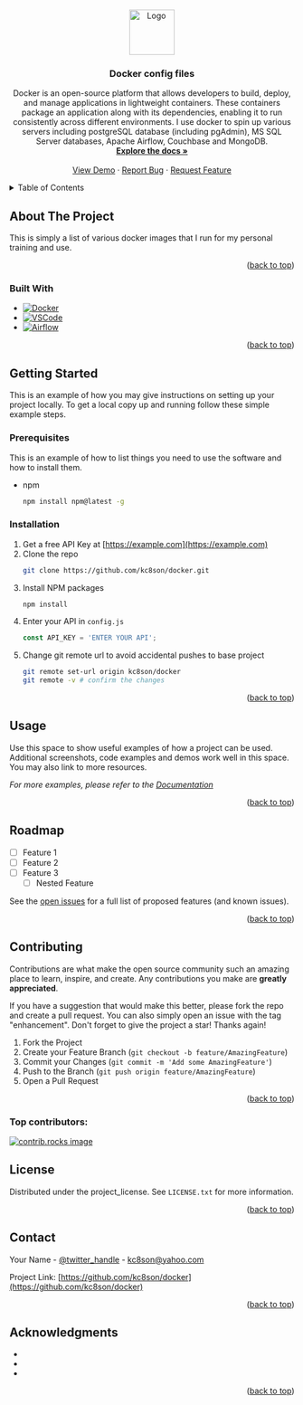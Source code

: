 <!-- Improved compatibility of back to top link: See: https://github.com/othneildrew/Best-README-Template/pull/73 -->
<a id="readme-top"></a>
<!--
*** Thanks for checking out the Best-README-Template. If you have a suggestion
*** that would make this better, please fork the repo and create a pull request
*** or simply open an issue with the tag "enhancement".
*** Don't forget to give the project a star!
*** Thanks again! Now go create something AMAZING! :D
-->



<!-- PROJECT SHIELDS -->
<!--
*** I'm using markdown "reference style" links for readability.
*** Reference links are enclosed in brackets [ ] instead of parentheses ( ).
*** See the bottom of this document for the declaration of the reference variables
*** for contributors-url, forks-url, etc. This is an optional, concise syntax you may use.
*** https://www.markdownguide.org/basic-syntax/#reference-style-links
-->
<!--    Add these later...
[![Contributors][contributors-shield]][https://github.com/kc8son]
[![Forks][forks-shield]][forks-url]
[![Stargazers][stars-shield]][stars-url]
[![Issues][issues-shield]][issues-url]
[![project_license][license-shield]][license-url]
[![LinkedIn][linkedin-shield]][linkedin-url]
Original README.md:  https://github.com/othneildrew/Best-README-Template/blob/main/BLANK_README.md
-->


<!-- PROJECT LOGO -->
<br />
<div align="center">
  <a href="https://github.com/kc8son/docker">
    <img src="images/logo.png" alt="Logo" width="80" height="80">
  </a>

<h3 align="center">Docker config files</h3>

  <p align="center">
    Docker is an open-source platform that allows developers to build, deploy, and manage applications in lightweight containers. These containers package an application along with its dependencies, enabling it to run consistently across different environments.  I use docker to spin up various servers including postgreSQL database (including pgAdmin), MS SQL Server databases, Apache Airflow, Couchbase and MongoDB.
    <br />
    <a href="https://github.com/kc8son/docker"><strong>Explore the docs »</strong></a>
    <br />
    <br />
    <a href="https://github.com/kc8son/docker">View Demo</a>
    &middot;
    <a href="https://github.com/kc8son/docker/issues/new?labels=bug&template=bug-report---.md">Report Bug</a>
    &middot;
    <a href="https://github.com/kc8son/docker/issues/new?labels=enhancement&template=feature-request---.md">Request Feature</a>
  </p>
</div>



<!-- TABLE OF CONTENTS -->
<details>
  <summary>Table of Contents</summary>
  <ol>
    <li>
      <a href="#about-the-project">About The Project</a>
      <ul>
        <li><a href="#built-with">Built With</a></li>
      </ul>
    </li>
    <li>
      <a href="#getting-started">Getting Started</a>
      <ul>
        <li><a href="#prerequisites">Prerequisites</a></li>
        <li><a href="#installation">Installation</a></li>
      </ul>
    </li>
    <li><a href="#usage">Usage</a></li>
    <li><a href="#roadmap">Roadmap</a></li>
    <li><a href="#contributing">Contributing</a></li>
    <li><a href="#license">License</a></li>
    <li><a href="#contact">Contact</a></li>
    <li><a href="#acknowledgments">Acknowledgments</a></li>
  </ol>
</details>



<!-- ABOUT THE PROJECT -->
## About The Project

<!--  [![Product Name Screen Shot][product-screenshot]](https://example.com) -->

This is simply a list of various docker images that I run for my personal training and use.

<p align="right">(<a href="#readme-top">back to top</a>)</p>



### Built With

* [![Docker][Docker.js]][Docker-url]
* [![VSCode][vscode.js]][vscode-url]
* [![Airflow][airflow.js]][airflow-url]

<p align="right">(<a href="#readme-top">back to top</a>)</p>



<!-- GETTING STARTED -->
## Getting Started

This is an example of how you may give instructions on setting up your project locally.
To get a local copy up and running follow these simple example steps.

### Prerequisites

This is an example of how to list things you need to use the software and how to install them.
* npm
  ```sh
  npm install npm@latest -g
  ```

### Installation

1. Get a free API Key at [https://example.com](https://example.com)
2. Clone the repo
   ```sh
   git clone https://github.com/kc8son/docker.git
   ```
3. Install NPM packages
   ```sh
   npm install
   ```
4. Enter your API in `config.js`
   ```js
   const API_KEY = 'ENTER YOUR API';
   ```
5. Change git remote url to avoid accidental pushes to base project
   ```sh
   git remote set-url origin kc8son/docker
   git remote -v # confirm the changes
   ```

<p align="right">(<a href="#readme-top">back to top</a>)</p>



<!-- USAGE EXAMPLES -->
## Usage

Use this space to show useful examples of how a project can be used. Additional screenshots, code examples and demos work well in this space. You may also link to more resources.

_For more examples, please refer to the [Documentation](https://example.com)_

<p align="right">(<a href="#readme-top">back to top</a>)</p>



<!-- ROADMAP -->
## Roadmap

- [ ] Feature 1
- [ ] Feature 2
- [ ] Feature 3
    - [ ] Nested Feature

See the [open issues](https://github.com/kc8son/docker/issues) for a full list of proposed features (and known issues).

<p align="right">(<a href="#readme-top">back to top</a>)</p>



<!-- CONTRIBUTING -->
## Contributing

Contributions are what make the open source community such an amazing place to learn, inspire, and create. Any contributions you make are **greatly appreciated**.

If you have a suggestion that would make this better, please fork the repo and create a pull request. You can also simply open an issue with the tag "enhancement".
Don't forget to give the project a star! Thanks again!

1. Fork the Project
2. Create your Feature Branch (`git checkout -b feature/AmazingFeature`)
3. Commit your Changes (`git commit -m 'Add some AmazingFeature'`)
4. Push to the Branch (`git push origin feature/AmazingFeature`)
5. Open a Pull Request

<p align="right">(<a href="#readme-top">back to top</a>)</p>

### Top contributors:

<a href="https://github.com/kc8son/docker/graphs/contributors">
  <img src="https://contrib.rocks/image?repo=kc8son/docker" alt="contrib.rocks image" />
</a>



<!-- LICENSE -->
## License

Distributed under the project_license. See `LICENSE.txt` for more information.

<p align="right">(<a href="#readme-top">back to top</a>)</p>



<!-- CONTACT -->
## Contact

Your Name - [@twitter_handle](https://twitter.com/twitter_handle) - kc8son@yahoo.com

Project Link: [https://github.com/kc8son/docker](https://github.com/kc8son/docker)

<p align="right">(<a href="#readme-top">back to top</a>)</p>



<!-- ACKNOWLEDGMENTS -->
## Acknowledgments

* []()
* []()
* []()

<p align="right">(<a href="#readme-top">back to top</a>)</p>



<!-- MARKDOWN LINKS & IMAGES -->
<!-- https://www.markdownguide.org/basic-syntax/#reference-style-links -->
[contributors-shield]: https://img.shields.io/github/contributors/kc8son/docker.svg?style=for-the-badge
[contributors-url]: https://github.com/kc8son/docker/graphs/contributors
[forks-shield]: https://img.shields.io/github/forks/kc8son/docker.svg?style=for-the-badge
[forks-url]: https://github.com/kc8son/docker/network/members
[stars-shield]: https://img.shields.io/github/stars/kc8son/docker.svg?style=for-the-badge
[stars-url]: https://github.com/kc8son/docker/stargazers
[issues-shield]: https://img.shields.io/github/issues/kc8son/docker.svg?style=for-the-badge
[issues-url]: https://github.com/kc8son/docker/issues
[license-shield]: https://img.shields.io/github/license/kc8son/docker.svg?style=for-the-badge
[license-url]: https://github.com/kc8son/docker/blob/master/LICENSE.txt
[linkedin-shield]: https://img.shields.io/badge/-LinkedIn-black.svg?style=for-the-badge&logo=linkedin&colorB=555
[linkedin-url]: https://linkedin.com/in/joseph-merten/
[product-screenshot]: images/screenshot.png
[Next.js]: https://img.shields.io/badge/next.js-000000?style=for-the-badge&logo=nextdotjs&logoColor=white
[Next-url]: https://nextjs.org/
[React.js]: https://img.shields.io/badge/React-20232A?style=for-the-badge&logo=react&logoColor=61DAFB

[Docker-url]: https://www.docker.com/products/docker-desktop/
[Docker.js]: images/docker.png

[VSCode-url]: https://code.visualstudio.com/download
[VSCode.js]: images/vscode.png

[airflow-url]: https://airflow.apache.org/
[airflow.js]: images/airflow.png

[React-url]: https://reactjs.org/
[Vue.js]: https://img.shields.io/badge/Vue.js-35495E?style=for-the-badge&logo=vuedotjs&logoColor=4FC08D
[Vue-url]: https://vuejs.org/
[Angular.io]: https://img.shields.io/badge/Angular-DD0031?style=for-the-badge&logo=angular&logoColor=white
[Angular-url]: https://angular.io/
[Svelte.dev]: https://img.shields.io/badge/Svelte-4A4A55?style=for-the-badge&logo=svelte&logoColor=FF3E00
[Svelte-url]: https://svelte.dev/
[Laravel.com]: https://img.shields.io/badge/Laravel-FF2D20?style=for-the-badge&logo=laravel&logoColor=white
[Laravel-url]: https://laravel.com
[Bootstrap.com]: https://img.shields.io/badge/Bootstrap-563D7C?style=for-the-badge&logo=bootstrap&logoColor=white
[Bootstrap-url]: https://getbootstrap.com
[JQuery.com]: https://img.shields.io/badge/jQuery-0769AD?style=for-the-badge&logo=jquery&logoColor=white
[JQuery-url]: https://jquery.com 
